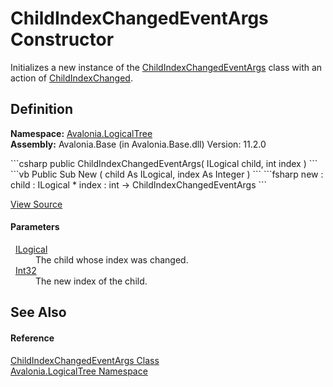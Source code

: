 # ChildIndexChangedEventArgs Constructor


Initializes a new instance of the <a href="T_Avalonia_LogicalTree_ChildIndexChangedEventArgs">ChildIndexChangedEventArgs</a> class with an action of <a href="T_Avalonia_LogicalTree_ChildIndexChangedAction">ChildIndexChanged</a>.



## Definition
**Namespace:** <a href="N_Avalonia_LogicalTree">Avalonia.LogicalTree</a>  
**Assembly:** Avalonia.Base (in Avalonia.Base.dll) Version: 11.2.0

<Tabs groupId="api-code-preview">
<TabItem value="csharp" label="C#">
```csharp
public ChildIndexChangedEventArgs(
	ILogical child,
	int index
)
```
</TabItem>
<TabItem value="vb" label="VB">
```vb
Public Sub New ( 
	child As ILogical,
	index As Integer
)
```
</TabItem>
<TabItem value="fsharp" label="F#">
```fsharp
new : 
        child : ILogical * 
        index : int -> ChildIndexChangedEventArgs
```
</TabItem>
</Tabs>



<a href="https://github.com/AvaloniaUI/Avalonia/tree/master/src/Avalonia.Base/LogicalTree/ChildIndexChangedEventArgs.cs#L39" title="View the source code">View Source</a>



#### Parameters
<dl><dt>  <a href="T_Avalonia_LogicalTree_ILogical">ILogical</a></dt><dd>The child whose index was changed.</dd><dt>  <a href="https://learn.microsoft.com/dotnet/api/system.int32" target="_blank" rel="noopener noreferrer">Int32</a></dt><dd>The new index of the child.</dd></dl>

## See Also


#### Reference
<a href="T_Avalonia_LogicalTree_ChildIndexChangedEventArgs">ChildIndexChangedEventArgs Class</a>  
<a href="N_Avalonia_LogicalTree">Avalonia.LogicalTree Namespace</a>  

